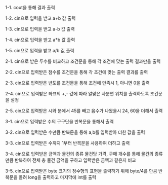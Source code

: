 1-1. cout을 통해 결과 출력

1-2. cin으로 입력을 받고 a+b 값 출력

1-3. cin으로 입력을 받고 a-b 값 출력

1-4. cin으로 입력을 받고 a*b 값 출력

1-5. cin으로 입력을 받고 a/b 깂 츨력


2-1. cin으로 받은 두수를 비교하고 조건문을 통해 각 조건에 맞는 출력 결과만을 출력

2-2. cin으로 입력받은 점수를 조건문을 통해 각 조건에 맞는 출력 결과를 출력

2-3. cin으로 입력받은 년도를 조건문을 통해 조건에 만족시 1, 아니면 0을 출력

2-4. cin으로 입력받은 좌표의 +,- 값에 따라 알맞은 사분면 위치를 출력하도록 조건문을 설정

2-5. cin으로 입력받은 시와 분에서 45를 빼고 음수가 나왔을시 24, 60을 더해서 출력



3-1. cin으로 입력받은 수의 구구단을 반복문을 통해서 출력

3-2. cin으로 입력받은 수만큼 반복문을 통해 a,b를 입력받아 더한 값을 출력

3-3. cin으로 입력받은 수까지 1부터 반복문을 사용하여 더하고 출력

3-4. cin으로 입력받은 금액과 물건의 종류 물건당 가격, 구매 개수를 통해 물건의 종류만큼 반복하여 전체 총 물건 금액을 구하고 입력받은 금액과 같은지 비교

3-5. cin으로 입력받은 byte 크기의 정수형의 표현을 출력하기 위해 byte/4를 만큼 반복문을 돌려 long을 출력하고 마지막에 int를 출력
